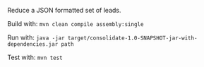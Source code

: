 Reduce a JSON formatted set of leads.
 
Build with: `mvn clean compile assembly:single`

Run with: `java -jar target/consolidate-1.0-SNAPSHOT-jar-with-dependencies.jar path`

Test with: `mvn test` 